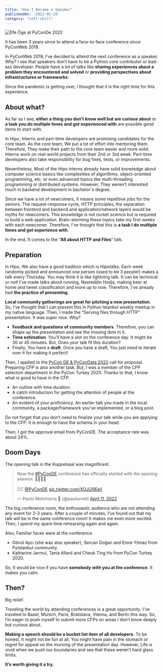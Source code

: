 ```yaml
---
title: "How I Became a Speaker"
publishedAt: '2022-05-29'
category: "soft-skill"
---
```


![Efe Öge at PyConDe 2022](https://efe.me/images/posts/how-i-became-a-speaker/efe-oge-pyconde-2022.jpeg)

It has been 3 years since to attend a face-to-face conference since PyConWeb 2019.

In PyConWeb 2019, I’ve decided to attend the next conference as a speaker. Why? I see that speakers don’t have to be a Python core contributor or bad-ass developer. People have a lot of talks like **sharing experiences about a problem they encountered and solved** or **providing perspectives about infrastructures or frameworks**.

Since the pandemic is getting over, I thought that it is the right time for this experience.

## About what?

As far as I see, **either a thing you don’t know well but are curious about** or **a task you do multiple times and got experienced with** are possible good items to start with.

In Hipo, Interns and part-time developers are promising candidates for the core team. As the core team, We put a lot of effort into mentoring them. Therefore, They make their path to the core team easier and more solid. Interns work on real-world projects from their 2nd or 3rd week. Part-time developers also take responsibility for bug fixes, tests, or improvements. 

Nevertheless, Most of the Hipo interns already have solid knowledge about computer science basics like complexities of algorithms, object-oriented programming, etc. or even advanced topics like multi-threading programming or distributed systems. However, They weren’t interested much in backend development in bachelor's degree.

Since we have a lot of newcomers, It means some repetitive jobs for the seniors. The request-response cycle, HTTP principles, the separation between frontend and backend and application/network layers would be myths for newcomers. This knowledge is not rocket science but is required to build a web application. Brain-storming these topics take my first weeks with each newcomer. Therefore, I’ve thought that this is **a task I do multiple times and got experience with**.

In the end, It comes to the “**All about HTTP and Files**” talk.

## Preparation

In Hipo, We also have a good tradition which is Hipotalks. Each week randomly picked and announced one person (used to be 3 people!) makes a talk every Thursday. You may think it is like lightning talk. It can be technical or not! I’ve made talks about running, Nasreddin Hodja, making beer at home and tweet classification and more up to now. Therefore, I’ve already had **the practice of presenting**.

**Local community gatherings are great for pitching a new presentation**. So, I’ve thought that I can present this in Python Istanbul weekly meetup in my native language. Then, I made the “Serving files through HTTP” presentation. It was super nice. Why?

- **Feedback and questions of community members**. Therefore, you can shape up the presentation and see the missing dots in it.
- **Time estimation**. You’ll have a slot on the conference day. It might be 30 or 45 minutes. But, Does your talk fit this duration? 
- Finally, You have a **draft**. Once you have a draft, You just need to iterate over it for making it perfect!

Then, I applied to the [PyCon DE & PyConData 2022](https://2022.pycon.de/) call for proposal. Preparing CFP is also another task. But, I was a member of the CFP selection department in the PyCon Turkey 2020. Thanks to that, I know what is good to have in the CFP.

- An outline with time duration.
- A catch introduction for getting the attention of people at the conference.
- An evident of your proficiency. An earlier talk you made in the local community, a package/framework you’ve implemented, or a blog post.

Do not forget that you don’t need to finalize your talk while you are applying to the CFP. It is enough to have the schema in your head.

Then, I got the approval email from PyConDE. The acceptance rate was about 24%.

## Doom Days

The opening talk in the Kuppelsaal was magnificent. 

<blockquote class="twitter-tweet"><p lang="en" dir="ltr">Now the <a href="https://twitter.com/hashtag/PyConDE?src=hash&amp;ref_src=twsrc%5Etfw">#PyConDE</a> conference has officially started with the opening session. 🎉🐍🇩🇪<br><br>CC <a href="https://twitter.com/PyConDE?ref_src=twsrc%5Etfw">@PyConDE</a> <a href="https://t.co/XOJi29Eeil">pic.twitter.com/XOJi29Eeil</a></p>&mdash; Paolo Melchiorre 🐍 (@pauloxnet) <a href="https://twitter.com/pauloxnet/status/1513445896461107202?ref_src=twsrc%5Etfw">April 11, 2022</a></blockquote> <script async src="https://platform.twitter.com/widgets.js" charset="utf-8"></script>

The big conference room, the enthusiastic audience who are not attending any event for 2-3 years. After a couple of minutes, I’ve found out that my talk will be in the same conference room! It makes me even more excited. Then, I spend my spare time rehearsing again and again.

Also, Familiar faces were at the conference.

- Gönül Aycı (she was also speaker), Sercan Doğan and Emre Yılmaz from PyIstanbul community. 
- Katharine Jarmul, Tania Allard and Cheuk Ting Ho from PyCon Turkey 2020.

So, It would be nice if you have **somebody with you at the conference**. It makes you calm.

## Then?

Big relief.

Traveling the world by attending conferences is a great opportunity. I’ve traveled to Basel, Munich, Paris, Bratislava, Vienna, and Berlin this way. So, I’m eager to push myself to submit more CFPs on areas I don’t know deeply but curious about.

**Making a speech should be a bucket list item of all developers**. To be honest, It might not be fun at all. You might have pain in the stomach or regret for appeal on the morning of the presentation day. However, Life is vivid when we push our boundaries and see that these weren’t hard glass limits.

**It’s worth giving it a try.**
